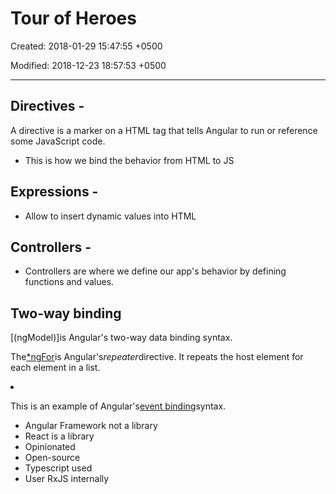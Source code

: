 # Tour of Heroes

Created: 2018-01-29 15:47:55 +0500

Modified: 2018-12-23 18:57:53 +0500

---

## Directives -

A directive is a marker on a HTML tag that tells Angular to run or reference some JavaScript code.
-   This is how we bind the behavior from HTML to JS

## Expressions -
-   Allow to insert dynamic values into HTML

## Controllers -
-   Controllers are where we define our app's behavior by defining functions and values.



## Two-way binding

[(ngModel)]is Angular's two-way data binding syntax.

The[*ngFor](https://angular.io/guide/template-syntax#ngFor)is Angular's*repeater*directive. It repeats the host element for each element in a list.

<li *[ngFor](https://angular.io/api/common/NgForOf)="let hero of heroes" (click)="onSelect(hero)">

This is an example of Angular's[event binding](https://angular.io/guide/template-syntax#event-binding)syntax.

<div *[ngIf](https://angular.io/api/common/NgIf)="selectedHero">


-   Angular Framework not a library
-   React is a library
-   Opinionated
-   Open-source
-   Typescript used
-   User RxJS internally

